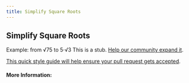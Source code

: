 ```yaml
---
title: Simplify Square Roots
---
```

## Simplify Square Roots
Example: from √75 to 5⋅√3
This is a stub. <a href='https://github.com/freecodecamp/guides/tree/master/src/pages/mathematics/algebra/simplify-square-roots/index.md' target='_blank' rel='nofollow'>Help our community expand it</a>.

<a href='https://github.com/freecodecamp/guides/blob/master/README.md' target='_blank' rel='nofollow'>This quick style guide will help ensure your pull request gets accepted</a>.

<!-- The article goes here, in GitHub-flavored Markdown. Feel free to add YouTube videos, images, and CodePen/JSBin embeds  -->

#### More Information:
<!-- Please add any articles you think might be helpful to read before writing the article -->


